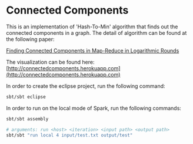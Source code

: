 Connected Components
====================
This is an implementation of 'Hash-To-Min' algorithm that finds out the connected components in a graph. The detail of algorithm can be found at the following paper:

[Finding Connected Components in Map-Reduce in Logarithmic Rounds](http://arxiv.org/pdf/1203.5387.pdf)

The visualization can be found here: 
[http://connectedcomponents.herokuapp.com](http://connectedcomponents.herokuapp.com)

In order to create the eclipse project, run the following command:

```sh
sbt/sbt eclipse
```

In order to run on the local mode of Spark, run the following commands:

```sh
sbt/sbt assembly
```

```sh
# arguments: run <host> <iteration> <input path> <output path>
sbt/sbt "run local 4 input/test.txt output/test"
```
